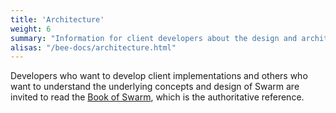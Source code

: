 ```yaml
---
title: 'Architecture'
weight: 6
summary: "Information for client developers about the design and architecture of Swarm."
alisas: "/bee-docs/architecture.html"
---
```


Developers who want to develop client implementations and others who want to understand the underlying concepts and design of Swarm are invited to read the 
[Book of Swarm](https://swarm-gateways.net/bzz:/latest.bookofswarm.eth/the-book-of-swarm.pdf), which is the authoritative reference.
